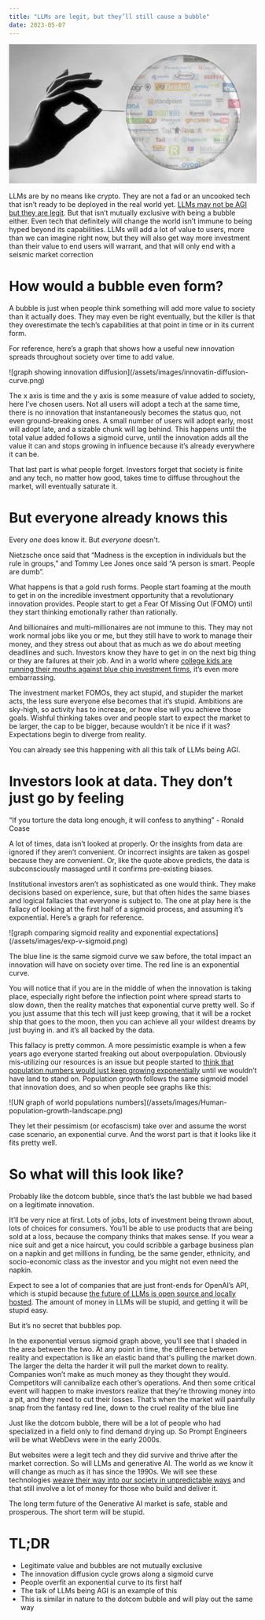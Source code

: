 ```yaml
---
title: "LLMs are legit, but they’ll still cause a bubble"
date: 2023-05-07
---
```


![comparing sigmoid reality and exponential expectations](/assets/images/bubble-header.png)
<p>LLMs are by no means like crypto. They are not a fad or an uncooked tech that isn’t ready to be deployed in the real world yet. <u><a href="https://blog.dayansiddiqui.com/2023/04/09/are-LLMs-AGI.html">LLMs may not be AGI but they are legit</u></a>. But that isn’t mutually exclusive with being a bubble either. Even tech that definitely will change the world isn’t immune to being hyped beyond its capabilities. LLMs will add a lot of value to users, more than we can imagine right now, but they will also get way more investment than their value to end users will warrant, and that will only end with a seismic market correction</p>
<h1>How would a bubble even form?</h1>
<p>A bubble is just when people think something will add more value to society than it actually does. They may even be right eventually, but the killer is that they overestimate the tech’s capabilities at that point in time or in its current form.</p>
<p>For reference, here’s a graph that shows how a useful new innovation spreads throughout society over time to add value.</p>
![graph showing innovation diffusion](/assets/images/innovatin-diffusion-curve.png)
<p>The x axis is time and the y axis is some measure of value added to society, here I’ve chosen users. Not all users will adopt a tech at the same time, there is no innovation that instantaneously becomes the status quo, not even ground-breaking ones. A small number of users will adopt early, most will adopt late, and a sizable chunk will lag behind. This happens until the total value added follows a sigmoid curve, until the innovation adds all the value it can and stops growing in influence because it’s already everywhere it can be.</p>
<p>That last part is what people forget. Investors forget that society is finite and any tech, no matter how good, takes time to diffuse throughout the market, will eventually saturate it.</p>
<h1>But everyone already knows this</h1>
<p>Every <i>one</i> does know it. But <i>everyone</i> doesn't.</p>
<p>Nietzsche once said that “Madness is the exception in individuals but the rule in groups,” and Tommy Lee Jones once said “A person is smart. People are dumb”. </p>
<p>What happens is that a gold rush forms. People start foaming at the mouth to get in on the incredible investment opportunity that a revolutionary innovation provides. People start to get a Fear Of Missing Out (FOMO) until they start thinking emotionally rather than rationally. </p>
<p>And billionaires and multi-millionaires are not immune to this. They may not work normal jobs like you or me, but they still have to work to manage their money, and they stress out about that as much as we do about meeting deadlines and such. Investors know they have to get in on the next big thing or they are failures at their job. And in a world where <u><a href="https://www.businessinsider.com/mark-zuckerbergs-brutal-prank-on-sequoia-2010-5">college kids are running their mouths against blue chip investment firms</u></a>, it’s even more embarrassing. </p>
<p>The investment market FOMOs, they act stupid, and stupider the market acts, the less sure everyone else becomes that it’s stupid. Ambitions are sky-high, so activity has to increase, or how else will you achieve those goals. Wishful thinking takes over and people start to expect the market to be larger, the cap to be bigger, because wouldn’t it be nice if it was? Expectations begin to diverge from reality.</p>
<p>You can already see this happening with all this talk of LLMs being AGI.</p>
<h1>Investors look at data. They don’t just go by feeling </h1>
<p>“If you torture the data long enough, it will confess to anything” - Ronald Coase</p>
<p>A lot of times, data isn’t looked at properly. Or the insights from data are ignored if they aren’t convenient. Or incorrect insights are taken as gospel because they are convenient. Or, like the quote above predicts, the data is subconsciously massaged until it confirms pre-existing biases.</p>
<p>Institutional investors aren’t as sophisticated as one would think. They make decisions based on experience, sure, but that often hides the same biases and logical fallacies that everyone is subject to. The one at play here is the fallacy of looking at the first half of a sigmoid process, and assuming it’s exponential. Here’s a graph for reference.</p>
![graph comparing sigmoid reality and exponential expectations](/assets/images/exp-v-sigmoid.png)
<p>The blue line is the same sigmoid curve we saw before, the total impact an innovation will have on society over time. The red line is an exponential curve. </p>
<p>You will notice that if you are in the middle of when the innovation is taking place, especially right before the inflection point where spread starts to slow down, then the reality matches that exponential curve pretty well. So if you just assume that this tech will just keep growing, that it will be a rocket ship that goes to the moon, then you can achieve all your wildest dreams by just buying in. and it’s all backed by the data.</p>
<p>This fallacy is pretty common. A more pessimistic example is when a few years ago everyone started freaking out about overpopulation. Obviously mis-utilizing our resources is an issue but people started to <u><a href="https://babce.weebly.com/human-overpopulation.html">think that population numbers would just keep growing exponentially</u></a> until we wouldn’t have land to stand on. Population growth follows the same sigmoid model that innovation does, and so when people see graphs like this:</p>
![UN graph of world populations numbers](/assets/images/Human-population-growth-landscape.png)
<p>They let their pessimism (or ecofascism) take over and assume the worst case scenario, an exponential curve. And the worst part is that it looks like it fits pretty well.</p>
<h1>So what will this look like?</h1>
<p>Probably like the dotcom bubble, since that’s the last bubble we had based on a legitimate innovation.</p>
<p>It’ll be very nice at first. Lots of jobs, lots of investment being thrown about, lots of choices for consumers. You’ll be able to use products that are being sold at a loss, because the company thinks that makes sense. If you wear a nice suit and get a nice haircut, you could scribble a garbage business plan on a napkin and get millions in funding, be the same gender, ethnicity, and socio-economic class as the investor and you might not even need the napkin.</p>
<p>Expect to see a lot of companies that are just front-ends for OpenAI’s API, which is stupid because <u><a href="https://blog.dayansiddiqui.com/2023/04/23/everyones-own-LLMs.html">the future of LLMs is open source and locally hosted</u></a>. The amount of money in LLMs will be stupid, and getting it will be stupid easy.</p>
<p>But it’s no secret that bubbles pop. </p>
<p>In the exponential versus sigmoid graph above, you’ll see that I shaded in the area between the two. At any point in time, the difference between reality and expectation is like an elastic band that's pulling the market down. The larger the delta the harder it will pull the market down to reality. Companies won’t make as much money as they thought they would. Competitors will cannibalize each other’s operations. And then some critical event will happen to make investors realize that they’re throwing money into a pit, and they need to cut their losses. That’s when the market will painfully snap from the fantasy red line, down to the cruel reality of the blue line</p>
<p>Just like the dotcom bubble, there will be a lot of people who had specialized in a field only to find demand drying up. So Prompt Engineers will be what WebDevs were in the early 2000s.</p>
<p>But websites were a legit tech and they did survive and thrive after the market correction. So will LLMs and generative AI. The world as we know it will change as much as it has since the 1990s. We will see these technologies <u><a href="https://blog.dayansiddiqui.com/2023/04/16/LLMs-as-UI.html">weave their way into our society in unpredictable ways</u></a> and that still involve a lot of money for those who build and deliver it.</p>
<p>The long term future of the Generative AI market is safe, stable and prosperous. The short term will be stupid.</p>
<h1>TL;DR</h1>
<ul><li>Legitimate value and bubbles are not mutually exclusive</li>
<li>The innovation diffusion cycle grows along a sigmoid curve</li>
<li>People overfit an exponential curve to its first half</li>
<li>The talk of LLMs being AGI is an example of this</li>
<li>This is similar in nature to the dotcom bubble and will play out the same way</li></ul>

